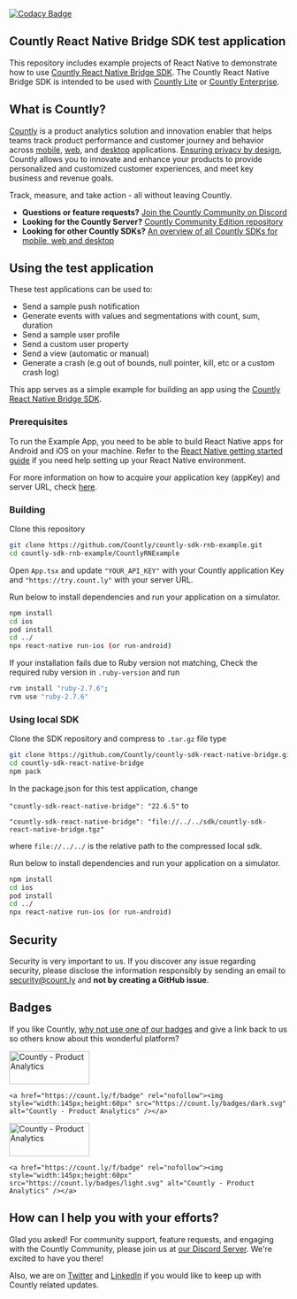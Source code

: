 [![Codacy Badge](https://app.codacy.com/project/badge/Grade/bbf5985110954a4c9a1be87700a77d2e)](https://app.codacy.com/gh/Countly/countly-sdk-rnb-example/dashboard?utm_source=gh&utm_medium=referral&utm_content=&utm_campaign=Badge_grade)

## Countly React Native Bridge SDK test application

This repository includes example projects of React Native to demonstrate how to use [Countly React Native Bridge SDK](https://github.com/Countly/countly-sdk-react-native-bridge). The Countly React Native Bridge SDK is intended to be used with [Countly Lite](https://github.com/Countly/countly-server) or [Countly Enterprise](https://count.ly/product).

## What is Countly?
[Countly](https://count.ly) is a product analytics solution and innovation enabler that helps teams track product performance and customer journey and behavior across [mobile](https://count.ly/mobile-analytics), [web](https://count.ly/web-analytics),
and [desktop](https://count.ly/desktop-analytics) applications. [Ensuring privacy by design](https://count.ly/privacy-by-design), Countly allows you to innovate and enhance your products to provide personalized and customized customer experiences, and meet key business and revenue goals.

Track, measure, and take action - all without leaving Countly.

* **Questions or feature requests?** [Join the Countly Community on Discord](https://discord.gg/countly)
* **Looking for the Countly Server?** [Countly Community Edition repository](https://github.com/Countly/countly-server)
* **Looking for other Countly SDKs?** [An overview of all Countly SDKs for mobile, web and desktop](https://support.count.ly/hc/en-us/articles/360037236571-Downloading-and-Installing-SDKs#h_01H9QCP8G5Y9PZJGERZ4XWYDY9)

## Using the test application

These test applications can be used to:

* Send a sample push notification
* Generate events with values and segmentations with count, sum, duration
* Send a sample user profile
* Send a custom user property
* Send a view (automatic or manual)
* Generate a crash (e.g out of bounds, null pointer, kill, etc or a custom crash log)

This app serves as a simple example for building an app using the [Countly React Native Bridge SDK](https://github.com/Countly/countly-sdk-react-native-bridge).

### Prerequisites
To run the Example App, you need to be able to build React Native apps for Android and iOS on your machine.
Refer to the [React Native getting started guide](https://reactnative.dev/docs/environment-setup) if you need help setting up your React Native environment.

For more information on how to acquire your application key (appKey) and server URL, check [here](https://support.count.ly/hc/en-us/articles/900000908046-Getting-started-with-SDKs#h_01HABSX9KX44C9SF48WRPQNCP3).

### Building
Clone this repository
```sh
git clone https://github.com/Countly/countly-sdk-rnb-example.git
cd countly-sdk-rnb-example/CountlyRNExample
```
Open `App.tsx` and update `"YOUR_API_KEY"` with your Countly application Key and `"https://try.count.ly"` with your server URL.

Run below to install dependencies and run your application on a simulator.
```sh
npm install
cd ios
pod install
cd ../
npx react-native run-ios (or run-android)
```

If your installation fails due to Ruby version not matching,
Check the required ruby version in `.ruby-version` and run
```sh
rvm install "ruby-2.7.6";
rvm use "ruby-2.7.6"
```

### Using local SDK
Clone the SDK repository and compress to `.tar.gz` file type
```sh
git clone https://github.com/Countly/countly-sdk-react-native-bridge.git
cd countly-sdk-react-native-bridge
npm pack
```
In the package.json for this test application, change 

`"countly-sdk-react-native-bridge": "22.6.5"` to 

`"countly-sdk-react-native-bridge": "file://../../sdk/countly-sdk-react-native-bridge.tgz"`

where `file://../../` is the relative path to the compressed local sdk.

Run below to install dependencies and run your application on a simulator.
```sh
npm install
cd ios
pod install
cd ../
npx react-native run-ios (or run-android)
```

## Security
Security is very important to us. If you discover any issue regarding security, please disclose the information responsibly by sending an email to security@count.ly and **not by creating a GitHub issue**.

## Badges
If you like Countly, [why not use one of our badges](https://count.ly/brand-assets) and give a link back to us so others know about this wonderful platform?

<a href="https://count.ly/f/badge" rel="nofollow"><img style="width:145px;height:60px" src="https://count.ly/badges/dark.svg?v2" alt="Countly - Product Analytics" /></a>

```JS
<a href="https://count.ly/f/badge" rel="nofollow"><img style="width:145px;height:60px" src="https://count.ly/badges/dark.svg" alt="Countly - Product Analytics" /></a>
```

<a href="https://count.ly/f/badge" rel="nofollow"><img style="width:145px;height:60px" src="https://count.ly/badges/light.svg?v2" alt="Countly - Product Analytics" /></a>

```JS
<a href="https://count.ly/f/badge" rel="nofollow"><img style="width:145px;height:60px" src="https://count.ly/badges/light.svg" alt="Countly - Product Analytics" /></a>
```

## How can I help you with your efforts?
Glad you asked! For community support, feature requests, and engaging with the Countly Community, please join us at [our Discord Server](https://discord.gg/countly). We're excited to have you there!

Also, we are on [Twitter](https://twitter.com/gocountly) and [LinkedIn](https://www.linkedin.com/company/countly) if you would like to keep up with Countly related updates.
